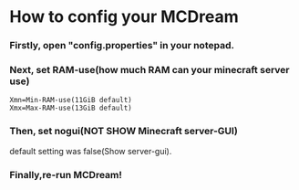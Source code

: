 # How to config your MCDream
### Firstly, open "config.properties" in your notepad.
### Next, set RAM-use(how much RAM can your minecraft server use)
```
Xmn=Min-RAM-use(11GiB default)  
Xmx=Max-RAM-use(13GiB default)  
```
### Then, set nogui(NOT SHOW Minecraft server-GUI)
default setting was false(Show server-gui).  
  
### Finally,re-run MCDream!  
